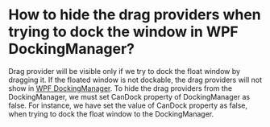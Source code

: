 # How to hide the drag providers when trying to dock the window in WPF DockingManager?

Drag provider will be visible only if we try to dock the float window by dragging it. If the floated window is not dockable, the drag providers will not show in [WPF DockingManager](https://www.syncfusion.com/wpf-controls/docking). To hide the drag providers from the DockingManager, we must set CanDock property of DockingManager as false. For instance, we have set the value of CanDock property as false, when trying to dock the float window to the DockingManager.
